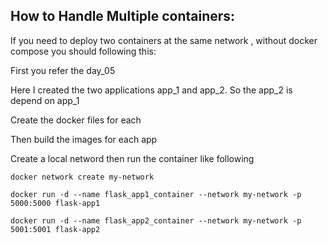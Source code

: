How to Handle Multiple containers:
----------------------------------

If you need to deploy two containers at the same network , without docker compose you should following this:

First you refer the day_05

Here I created the two applications app_1 and app_2. So the app_2 is depend on app_1

Create the docker files for each 

Then build the images for each app 

Create  a local netword then run the container like following

    docker network create my-network

    docker run -d --name flask_app1_container --network my-network -p 5000:5000 flask-app1

    docker run -d --name flask_app2_container --network my-network -p 5001:5001 flask-app2



